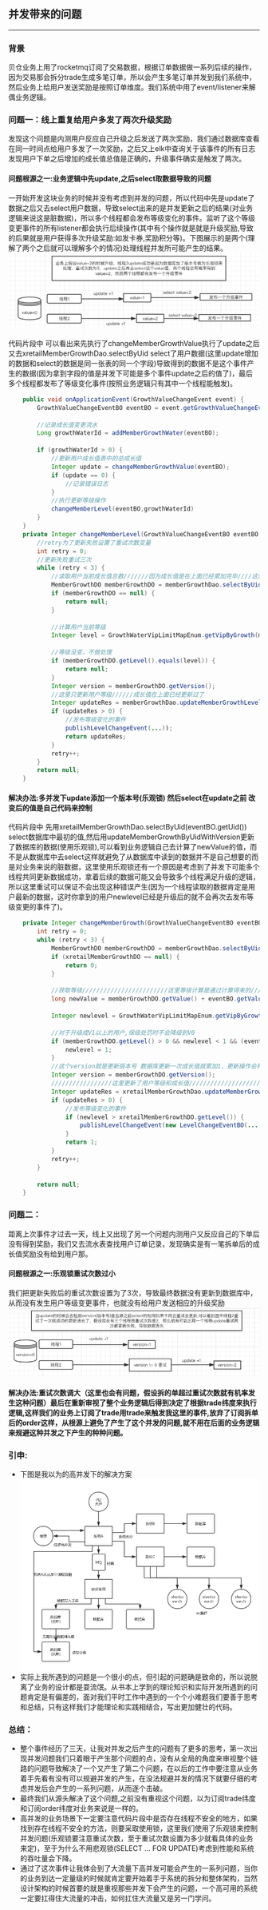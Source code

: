 ## 并发带来的问题
----

### 背景
贝仓业务上用了rocketmq订阅了交易数据，根据订单数据做一系列后续的操作，因为交易那会拆分trade生成多笔订单，所以会产生多笔订单并发到我们系统中，然后业务上给用户发送奖励是按照订单维度。我们系统中用了event/listener来解偶业务逻辑。

### 问题一：线上重复给用户多发了两次升级奖励
发现这个问题是内测用户反应自己升级之后发送了两次奖励，我们通过数据库查看在同一时间点给用户多发了一次奖励，之后又上elk中查询关于该事件的所有日志发现用户下单之后增加的成长值总值是正确的，升级事件确实是触发了两次。
#### 问题根源之一:业务逻辑中先update,之后select取数据导致的问题
一开始开发这块业务的时候并没有考虑到并发的问题，所以代码中先是update了数据之后又去select用户数据，导致select出来的是并发更新之后的结果(对业务逻辑来说这是脏数据)，所以多个线程都会发布等级变化的事件。监听了这个等级变更事件的所有listener都会执行后续操作(其中有个操作就是就是升级奖励,导致的后果就是用户获得多次升级奖励:如发卡券,奖励积分等)。下图展示的是两个(理解了两个之后就可以理解多个的情况)处理线程并发所可能产生的结果。
![avatar](https://github.com/shihuimiao/study-log/blob/master/WechatIMG65.png?raw=true)

代码片段中 可以看出来先执行了changeMemberGrowthValue执行了update之后又去xretailMemberGrowthDao.selectByUid select了用户数据(这里update增加的数据和select的数据是同一张表的同一个字段)导致得到的数据不是这个事件产生的数据(因为拿到字段的值是并发下可能是多个事件update之后的值了)，最后多个线程都发布了等级变化事件(按照业务逻辑只有其中一个线程能触发)。
```java
    public void onApplicationEvent(GrowthValueChangeEvent event) {
        GrowthValueChangeEventBO eventBO = event.getGrowthValueChangeEventBO();

        //记录成长值变更流水
        Long growthWaterId = addMemberGrowthWater(eventBO);

        if (growthWaterId > 0) {
        	//更新用户成长值表中的总成长值
            Integer update = changeMemberGrowthValue(eventBO);
            if (update == 0) {
                //记录错误日志
            }
            //执行更新等级操作
            changeMemberLevel(eventBO,growthWaterId)
        }
    }
    private Integer changeMemberLevel(GrowthValueChangeEventBO eventBO, Long growthWaterId) {
    	//retry为了更新失败设置了重试次数变量
        int retry = 0;
        //更新失败重试三次
        while (retry < 3) {
        	//读取用户当前成长值总数///////因为成长值是在上面已经累加完毕////这里读到的成长值可能是多个线程累加的结果
            MemberGrowthDO memberGrowthDO = memberGrowthDao.selectByUid(eventBO.getUid());
            if (memberGrowthDO == null) {
                return null;
            }

            //计算用户当前等级
            Integer level = GrowthWaterVipLimitMapEnum.getVipByGrowth(memberGrowthDO.getValue());

            //等级没变，不做处理
            if (memberGrowthDO.getLevel().equals(level)) {
                return null;
            }
            Integer version = memberGrowthDO.getVersion();
            //这里只更新用户等级//////成长值在上面已经更新过了
            Integer updateRes = memberGrowthDao.updateMemberGrowthLevel(eventBO.getUid(), level, version);
            if (updateRes > 0) {
                //发布等级变化的事件
                publishLevelChangeEvent(...));
                return updateRes;
            }
            retry++;
        }
        return null;
    }
```
#### 解决办法:多并发下update添加一个版本号(乐观锁) 然后select在update之前 改变后的值是自己代码来控制
代码片段中 先用xretailMemberGrowthDao.selectByUid(eventBO.getUid()) select数据库中最初的值,然后用updateMemberGrowthByUidWithVersion更新了数据库的数据(使用乐观锁),可以看到业务逻辑自己去计算了newValue的值，而不是从数据库中去select这样就避免了从数据库中读到的数据并不是自己想要的而是对业务来说的脏数据，这里使用乐观锁还有一个原因是考虑到了并发下可能多个线程共同更新数据成功，拿着后续的数据可能又会导致多个线程满足升级的逻辑，所以这里重试可以保证不会出现这种错误产生(因为一个线程读取的数据肯定是用户最新的数据，这时你拿到的用户newlevel已经是升级后的就不会再次去发布等级变更的事件了)。
```java
    private Integer changeMemberGrowth(GrowthValueChangeEventBO eventBO, Long growthWaterId) {
        int retry = 0;
        while (retry < 3) {
            MemberGrowthDO memberGrowthDO = memberGrowthDao.selectByUid(eventBO.getUid());
            if (xretailMemberGrowthDO == null) {
                return 0;
            }

            //获取等级////////////////////////这里等级计算是通过计算得来的//////把更新用户成长值放到了后面
            long newValue = memberGrowthDO.getValue() + eventBO.getValue();

            Integer newlevel = GrowthWaterVipLimitMapEnum.getVipByGrowth(newValue);

            //对于升级成V1以上的用户,保级处罚时不会降级到V0
            if (memberGrowthDO.getLevel() > 0 && newlevel < 1 && (eventBO.getSource() ==                GrowthWaterSourceConstans.SOURCE_LEVEL_TASK_REDUCE)) {
                newlevel = 1;
            }
            //这个version就是更新版本号 数据库更新一次成长值就累加1，更新操作会判断version版本是否与数据库中的version相等，如果相等则执行更新操作(乐观锁)
            Integer version = memberGrowthDO.getVersion();
            /////////////////这里更新了用户等级和成长值///////////////////////
            Integer updateRes = xretailMemberGrowthDao.updateMemberGrowthByUidWithVersion(eventBO.getUid(), newlevel,        eventBO.getValue(), version);
            if (updateRes > 0) {
                //发布等级变化的事件
                if (newlevel > xretailMemberGrowthDO.getLevel()) {
                    publishLevelChangeEvent(new LevelChangeEventBO(....));
                }
                return 1;
            }
            retry++;
        }

        return null;
    }
```

### 问题二：
距离上次事件才过去一天，线上又出现了另一个问题内测用户又反应自己的下单后没有得到奖励，我们又去流水表查找用户订单记录，发现确实是有一笔拆单后的成长值奖励没有给到用户那。
#### 问题根源之一:乐观锁重试次数过小
我们把更新失败后的重试次数设置为了3次，导致最终数据没有更新到数据库中，从而没有发生用户等级变更事件，也就没有给用户发送相应的升级奖励
![avatar](https://github.com/shihuimiao/study-log/blob/master/WechatIMG66.png?raw=true)
#### 解决办法:重试次数调大（这里也会有问题，假设拆的单超过重试次数就有机率发生这种问题）最后在重新审视了整个业务逻辑后得到决定了根据trade纬度来执行逻辑,这样我们的业务上订阅了trade用trade来触发我这里的事件,放弃了订阅拆单后的order这样，从根源上避免了产生了这个并发的问题,就不用在后面的业务逻辑来规避这种并发之下产生的种种问题。

### 引申:
- 下图是我以为的高并发下的解决方案
![avatar](https://github.com/shihuimiao/study-log/blob/master/high-concurrency-system-design.png?raw=true)
- 实际上我所遇到的问题是一个很小的点，但引起的问题确是致命的，所以说脱离了业务的设计都是耍流氓。从书本上学到的理论知识和实际开发所遇到的问题肯定是有偏差的，面对我们平时工作中遇到的一个个小难题我们要善于思考和总结，只有这样我们才能理论和实践相结合，写出更加健壮的代码。

### 总结：
- 整个事件经历了三天，让我对并发之后产生的问题有了更多的思考，第一次出现并发问题我们只着眼于产生那个问题的点，没有从全局的角度来审视整个链路的问题导致解决了一个又产生了第二个问题，在以后的工作中要注意从业务着手先看有没有可以规避并发的产生，在没法规避并发的情况下就要仔细的考虑并发后会产生的一系列问题，从而逐个击破。
- 最终我们从源头解决了这个问题,之前没有重视这个问题，以为订阅trade纬度和订阅order纬度对业务来说是一样的。
- 高并发的业务场景下一定要注意代码片段中是否存在线程不安全的地方，如果找到存在线程不安全的方法，则要采取使用锁，这里我们使用了乐观锁来控制并发问题(乐观锁要注意重试次数，至于重试次数设置为多少就看具体的业务来定)，至于为什么不用悲观锁(SELECT ... FOR UPDATE)考虑到性能和系统的吞吐量会下降。
- 通过了这次事件让我体会到了大流量下高并发可能会产生的一系列问题，当你的业务到达一定量级的时候就肯定要开始着手于系统的拆分和整体架构，当然设计架构的时候首要的就是重视那些并发下会产生的问题，一个高可用的系统一定要扛得住大流量的冲击，如何扛住大流量又是另一门学问。











